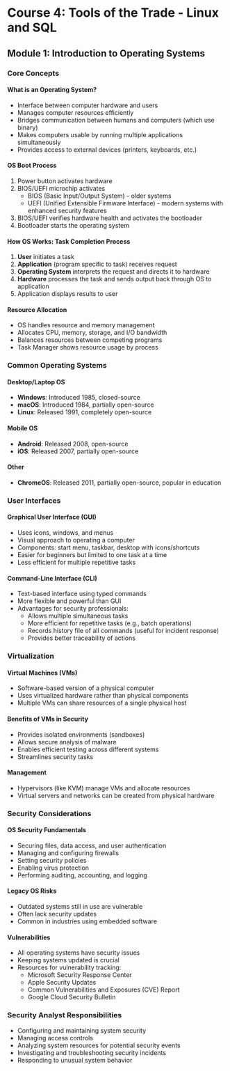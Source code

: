 # Course 4: Tools of the Trade - Linux and SQL
## Module 1: Introduction to Operating Systems

### Core Concepts

#### What is an Operating System?
- Interface between computer hardware and users
- Manages computer resources efficiently
- Bridges communication between humans and computers (which use binary)
- Makes computers usable by running multiple applications simultaneously
- Provides access to external devices (printers, keyboards, etc.)

#### OS Boot Process
1. Power button activates hardware
2. BIOS/UEFI microchip activates
   - BIOS (Basic Input/Output System) - older systems
   - UEFI (Unified Extensible Firmware Interface) - modern systems with enhanced security features
3. BIOS/UEFI verifies hardware health and activates the bootloader
4. Bootloader starts the operating system

#### How OS Works: Task Completion Process
1. **User** initiates a task
2. **Application** (program specific to task) receives request
3. **Operating System** interprets the request and directs it to hardware
4. **Hardware** processes the task and sends output back through OS to application
5. Application displays results to user

#### Resource Allocation
- OS handles resource and memory management
- Allocates CPU, memory, storage, and I/O bandwidth
- Balances resources between competing programs
- Task Manager shows resource usage by process

### Common Operating Systems

#### Desktop/Laptop OS
- **Windows**: Introduced 1985, closed-source
- **macOS**: Introduced 1984, partially open-source
- **Linux**: Released 1991, completely open-source

#### Mobile OS
- **Android**: Released 2008, open-source
- **iOS**: Released 2007, partially open-source

#### Other
- **ChromeOS**: Released 2011, partially open-source, popular in education

### User Interfaces

#### Graphical User Interface (GUI)
- Uses icons, windows, and menus
- Visual approach to operating a computer
- Components: start menu, taskbar, desktop with icons/shortcuts
- Easier for beginners but limited to one task at a time
- Less efficient for multiple repetitive tasks

#### Command-Line Interface (CLI)
- Text-based interface using typed commands
- More flexible and powerful than GUI
- Advantages for security professionals:
  - Allows multiple simultaneous tasks
  - More efficient for repetitive tasks (e.g., batch operations)
  - Records history file of all commands (useful for incident response)
  - Provides better traceability of actions

### Virtualization

#### Virtual Machines (VMs)
- Software-based version of a physical computer
- Uses virtualized hardware rather than physical components
- Multiple VMs can share resources of a single physical host

#### Benefits of VMs in Security
- Provides isolated environments (sandboxes)
- Allows secure analysis of malware
- Enables efficient testing across different systems
- Streamlines security tasks

#### Management
- Hypervisors (like KVM) manage VMs and allocate resources
- Virtual servers and networks can be created from physical hardware

### Security Considerations

#### OS Security Fundamentals
- Securing files, data access, and user authentication
- Managing and configuring firewalls
- Setting security policies
- Enabling virus protection
- Performing auditing, accounting, and logging

#### Legacy OS Risks
- Outdated systems still in use are vulnerable
- Often lack security updates
- Common in industries using embedded software

#### Vulnerabilities
- All operating systems have security issues
- Keeping systems updated is crucial
- Resources for vulnerability tracking:
  - Microsoft Security Response Center
  - Apple Security Updates
  - Common Vulnerabilities and Exposures (CVE) Report
  - Google Cloud Security Bulletin

### Security Analyst Responsibilities
- Configuring and maintaining system security
- Managing access controls
- Analyzing system resources for potential security events
- Investigating and troubleshooting security incidents
- Responding to unusual system behavior
